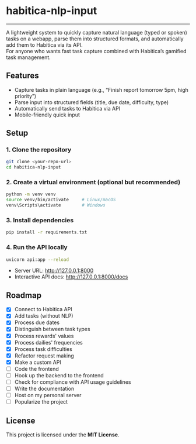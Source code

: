 # habitica-nlp-input
---
A lightweight system to quickly capture natural language (typed or spoken) tasks on a webapp, parse them into structured formats, and automatically add them to Habitica via its API.  
For anyone who wants fast task capture combined with Habitica’s gamified task management.
## Features
- Capture tasks in plain language (e.g., “Finish report tomorrow 5pm, high priority”)  
- Parse input into structured fields (title, due date, difficulty, type)  
- Automatically send tasks to Habitica via API  
- Mobile-friendly quick input 
## Setup
### 1. Clone the repository
```bash
git clone <your-repo-url>
cd habitica-nlp-input
```
### 2. Create a virtual environment (optional but recommended)
```bash
python -m venv venv
source venv/bin/activate     # Linux/macOS
venv\Scripts\activate        # Windows
```
### 3. Install dependencies
```bash
pip install -r requirements.txt
```
### 4. Run the API locally
```bash
uvicorn api:app --reload
```

- Server URL: http://127.0.0.1:8000
- Interactive API docs: http://127.0.0.1:8000/docs
## Roadmap
- [x] Connect to Habitica API
- [x] Add tasks (without NLP)
- [x] Process due dates
- [x] Distinguish between task types
- [x] Process rewards' values
- [x] Process dailies' frequencies
- [x] Process task difficulties
- [x] Refactor request making
- [x] Make a custom API
- [ ] Code the frontend
- [ ] Hook up the backend to the frontend
- [ ] Check for compliance with API usage guidelines
- [ ] Write the documentation
- [ ] Host on my personal server
- [ ] Popularize the project
## License
This project is licensed under the **MIT License**.
